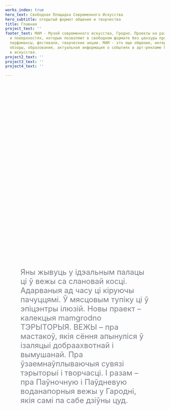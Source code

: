 ```yaml
---
works_index: true
hero_text: Свободная Площадка Современного Искусства
hero_subtitle: открытый формат общения и творчества
title: Главная
project_text: ''
footer_text: МАМ - Музей современного искусства, Гродно. Проекты на различных плоскостях
  и поверхностях, которые позволяют в свободном формате без цензуры проведения выставки,
  перфомансы, фестивали, творческие акции. МАМ - это еще общение, интервью, рецензии,
  обзоры, образование, актуальная информация о событиях в арт-рекламе Гродно, тенденциях
  в искусстве.
project2_text: ''
project3_text: ''
project4_text: ''

---
```

<Hero :text="$page.frontmatter.hero_text"/> <Hero :sub="$page.frontmatter.hero_subtitle" />

<ClientOnly> <WorksList /> </ClientOnly>

<div style="margin: 0 5vw"> <p style="font-size: clamp(1rem, 2.5vw, 1.5rem); color:#7b808a; margin: 15vh auto; text-align: start; max-width:800px">Яны жывуць у ідэальным палацы ці ў вежы са слановай косці. Адарваныя ад часу ці кіруючы пачуццямі. Ў мясцовым тупіку ці ў эпіцэнтры ілюзій. Новы праект – калекцыя mamgrodno ТЭРЫТОРЫЯ. ВЕЖЫ – пра мастакоў, якія сёння апынуліся ў ізаляцыі добраахвотнай і вымушанай. Пра ўзаемнаўплываючыя сувязі тэрыторыі і творчасці. І разам – пра Паўночную і Паўдневую воданапорныя вежы у Гародні, якія самі па сабе дзіўны цуд. </p> </div><ClientOnly> <ProjectList /> </ClientOnly>